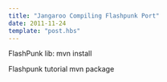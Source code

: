 ```yaml
---
title: "Jangaroo Compiling Flashpunk Port"
date: 2011-11-24
template: "post.hbs"
---
```




FlashPunk lib:
mvn install

Flashpunk tutorial
mvn package